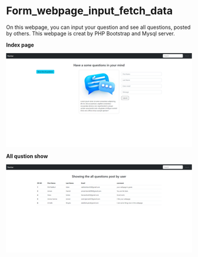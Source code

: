 # Form_webpage_input_fetch_data
On this webpage, you can input your question and see all questions, posted by others. This webpage is creat by PHP Bootstrap and Mysql server. 

**Index page**

![alt text](https://github.com/Nakib00/Form_webpage_input_fetch_data/blob/main/Webpage%20Screen%20capture/screencapture-localhost-form-cse309-2022-08-08-19_24_03.png?raw=true)


**All qustion show**

![alt text](https://github.com/Nakib00/Form_webpage_input_fetch_data/blob/main/Webpage%20Screen%20capture/screencapture-localhost-form-cse309-show-qustion-php-2022-08-08-19_24_16.png?raw=true)
